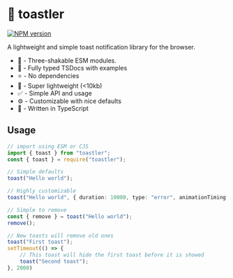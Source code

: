 # :bread: toastler

[![NPM version](https://img.shields.io/npm/v/@banjoanton/toastler?color=%23c53635&label=%20)](https://www.npmjs.com/package/@banjoanton/toastler)

A lightweight and simple toast notification library for the browser. 

-   :palm_tree: - Three-shakable ESM modules.
-   :speech_balloon: - Fully typed TSDocs with examples
-   :star: - No dependencies
-   :file_folder: - Super lightweight (<10kb)
-   :white_check_mark: - Simple API and usage
-   :gear: - Customizable with nice defaults
-   :large_blue_circle: - Written in TypeScript

## Usage

```ts
// import using ESM or CJS
import { toast } from "toastler";
const { toast } = require("toastler");

// Simple defaults
toast("Hello world");

// Highly customizable
toast("Hello world", { duration: 10000, type: "error", animationTiming: 500, fontSize: "1.5rem" });

// Simple to remove
const { remove } = toast("Hello world");
remove();

// New toasts will remove old ones
toast("First toast");
setTimeout(() => {
    // This toast will hide the first toast before it is showed
    toast("Second toast");
}, 2000)
```
